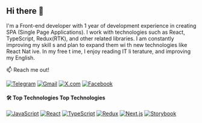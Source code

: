 ## Hi there 👋
I'm a Front-end developer with 1 year of development experience in creating SPA (Single Page Applications).
I work with technologies such as React, TypeScript, Redux(RTK), and other related libraries.
I am  constantly improving my skill s and plan to expand them wi th new technologies like React Nat ive. In my free t ime, I enjoy reading IT li terature, and improving my English.

:mailbox: Reach me out!


[![Telegram](https://img.shields.io/badge/Telegram-26A5E4?style=flat&logo=telegram&logoColor=white)](https://t.me/Rubtsov7)
[![Gmail](https://img.shields.io/badge/Artem%20Rubtsov-D14836?style=flat&logo=gmail&logoColor=white)](mailto:ua.rubtsov.a@gmail.com)
[![X.com](https://img.shields.io/badge/@rubtsov_dev-1DA1F2?style=flat&logo=x&logoColor=white)](https://x.com/@rubtsov_dev)
[![Facebook](https://img.shields.io/badge/Facebook-1877F2?style=flat&logo=facebook&logoColor=white)](https://www.facebook.com/ArtemRubcov)


#### :hammer_and_wrench: Top Technologies  Top Technologies

[![JavaScript](https://img.shields.io/badge/JavaScript-F7DF1E?style=flat&logo=javascript&logoColor=black)](https://developer.mozilla.org/en-US/docs/Web/JavaScript)
[![React](https://img.shields.io/badge/React-61DAFB?style=flat&logo=react&logoColor=white)](https://reactjs.org/)
[![TypeScript](https://img.shields.io/badge/TypeScript-3178C6?style=flat&logo=typescript&logoColor=white)](https://www.typescriptlang.org/)
[![Redux](https://img.shields.io/badge/Redux-764ABC?style=flat&logo=redux&logoColor=white)](https://redux.js.org/)
[![Next.js](https://img.shields.io/badge/Next.js-000000?style=flat&logo=next.js&logoColor=white)](https://nextjs.org/)
[![Storybook](https://img.shields.io/badge/Storybook-FF4785?style=flat&logo=storybook&logoColor=white)](https://storybook.js.org/)





<!--
**ArtemRubtsov/ArtemRubtsov** is a ✨ _special_ ✨ repository because its `README.md` (this file) appears on your GitHub profile.

Here are some ideas to get you started:

- 🔭 I’m currently working on ...
- 🌱 I’m currently learning ...
- 👯 I’m looking to collaborate on ...
- 🤔 I’m looking for help with ...
- 💬 Ask me about ...
- 📫 How to reach me: ...
- 😄 Pronouns: ...
- ⚡ Fun fact: ...
-->
